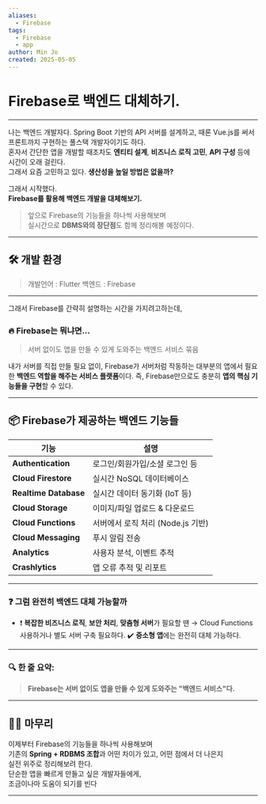 ```yaml
---
aliases:
  - Firebase
tags:
  - Firebase
  - app
author: Min Jo
created: 2025-05-05
---
```



# Firebase로 백엔드 대체하기.

---

나는 백엔드 개발자다. Spring Boot 기반의 API 서버를 설계하고, 때론 Vue.js를 써서 프론트까지 구현하는 풀스택 개발자이기도 하다.  
혼자서 간단한 앱을 개발할 때조차도 **엔티티 설계**, **비즈니스 로직 고민**, **API 구성** 등에 시간이 오래 걸린다.  
그래서 요즘 고민하고 있다. **생산성을 높일 방법은 없을까?**

그래서 시작했다.  
**Firebase를 활용해 백엔드 개발을 대체해보기.**

> 앞으로 Firebase의 기능들을 하나씩 사용해보며  
> 실시간으로 **DBMS와의 장단점**도 함께 정리해볼 예정이다.

---
## 🛠️ 개발 환경

> 개발언어 : Flutter 
> 백엔드 : Firebase 

---

그래서 Firebase를 간략히 설명하는 시간을 가지려고하는데, 

### 🔥 Firebase는 뭐냐면...

> 서버 없이도 앱을 만들 수 있게 도와주는 백엔드 서비스 묶음 

내가 서버를 직접 만들 필요 없이, Firebase가 서버처럼 작동하는
대부분의 앱에서 필요한 **백엔드 역할을 해주는 서비스 플랫폼**이다.
즉, Firebase만으로도 충분히 **앱의 핵심 기능들을 구현**할 수 있다.

---

## 📦 Firebase가 제공하는 백엔드 기능들

|기능|설명|
|---|---|
|**Authentication**|로그인/회원가입/소셜 로그인 등|
|**Cloud Firestore**|실시간 NoSQL 데이터베이스|
|**Realtime Database**|실시간 데이터 동기화 (IoT 등)|
|**Cloud Storage**|이미지/파일 업로드 & 다운로드|
|**Cloud Functions**|서버에서 로직 처리 (Node.js 기반)|
|**Cloud Messaging**|푸시 알림 전송|
|**Analytics**|사용자 분석, 이벤트 추적|
|**Crashlytics**|앱 오류 추적 및 리포트|

---

### ❓ 그럼 완전히 백엔드 대체 가능할까 

- ❗ **복잡한 비즈니스 로직**, **보안 처리**, **맞춤형 서버**가 필요할 땐 → Cloud Functions 사용하거나 별도 서버 구축 필요하다.
✔️ **중소형 앱**에는 완전히 대체 가능하다.

---
### 🔍 한 줄 요약:

> **Firebase는 서버 없이도 앱을 만들 수 있게 도와주는 "백엔드 서비스"다.**

---

##  🧑‍💻 마무리

이제부터 Firebase의 기능들을 하나씩 사용해보며  
기존의 **Spring + RDBMS 조합**과 어떤 차이가 있고, 어떤 점에서 더 나은지  
실전 위주로 정리해보려 한다.  
단순한 앱을 빠르게 만들고 싶은 개발자들에게,  
조금이나마 도움이 되기를 빈다 


---
